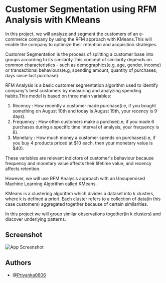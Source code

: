 
# Customer Segmentation using RFM Analysis with KMeans 

In this project, we will analyze and segment the customers of an e-commerce company by using the RFM approach with KMeans.This will enable the company to optimize their retention and acquisition strategies.

Customer Segmentation is the process of splitting a customer base into groups according to its similarity.This concept of similarity depends on common characteristics - such as demographics(e.g, age, gender, income) or transactional behaviours(e.g, spending amount, quantity of purchases, days since last purchase).

RFM Analysis is a basic customer segmentation algorithm used to identify company's best customers by measuring and analyzing spending habits.This model is based on three main variables:
1. Recency : How recently a customer made purchase(i.e, if you bought something on August 10th and today is August 19th, your recency is 9 days).
2. Frequency : How often customers make a purchse(i.e, if you made 6 purchases during a specific time interval of analysis, your frequency is 6).
3. Monetary : How much money a customer spends on purchases(i.e, if you buy 4 products priced at $10 each, then your monetary value is $40).

These variables are relevant indictors of customer's behaviour because frequency and monetary value affects their lifetime value, and recency affects retention.

However, we will use RFM Analysis approach with an Unsupervised Machine Learning Algorithm called KMeans.

KMeans is a clustering algorithm which divides a dataset into k clusters, where k is defined a priori. Each cluster refers to a collection of data(in this case customers) aggregated together because of certain similarities.

In this project we will group similar observations together(in k clusters) and discover underlying patterns.





## Screenshot
![App Screenshot](https://images.app.goo.gl/YKkMGLJtngEkPiUUA)


## Authors

- [@Priyanka0606](https://github.com/Priyanka0606)

